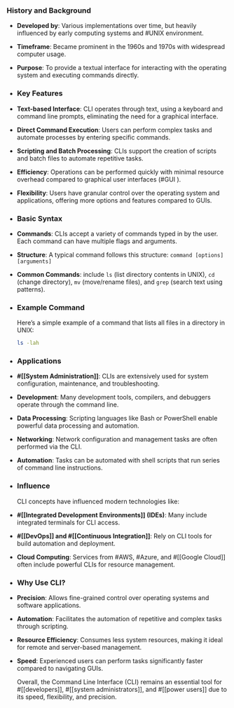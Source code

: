 ### **History and Background**
- **Developed by**: Various implementations over time, but heavily influenced by early computing systems and #UNIX environment.
- **Timeframe**: Became prominent in the 1960s and 1970s with widespread computer usage.
- **Purpose**: To provide a textual interface for interacting with the operating system and executing commands directly.
- ### **Key Features**
- **Text-based Interface**: CLI operates through text, using a keyboard and command line prompts, eliminating the need for a graphical interface.
- **Direct Command Execution**: Users can perform complex tasks and automate processes by entering specific commands.
- **Scripting and Batch Processing**: CLIs support the creation of scripts and batch files to automate repetitive tasks.
- **Efficiency**: Operations can be performed quickly with minimal resource overhead compared to graphical user interfaces (#GUI ).
- **Flexibility**: Users have granular control over the operating system and applications, offering more options and features compared to GUIs.
- ### **Basic Syntax**
- **Commands**: CLIs accept a variety of commands typed in by the user. Each command can have multiple flags and arguments.
- **Structure**: A typical command follows this structure: `command [options] [arguments]`
- **Common Commands**: include `ls` (list directory contents in UNIX), `cd` (change directory), `mv` (move/rename files), and `grep` (search text using patterns).
- ### **Example Command**
  
  Here’s a simple example of a command that lists all files in a directory in UNIX:
  
  ```sh
  ls -lah
  ```
- ### **Applications**
- **#[[System Administration]]**: CLIs are extensively used for system configuration, maintenance, and troubleshooting.
- **Development**: Many development tools, compilers, and debuggers operate through the command line.
- **Data Processing**: Scripting languages like Bash or PowerShell enable powerful data processing and automation.
- **Networking**: Network configuration and management tasks are often performed via the CLI.
- **Automation**: Tasks can be automated with shell scripts that run series of command line instructions.
- ### **Influence**
  
  CLI concepts have influenced modern technologies like:
- **#[[Integrated Development Environments]] (IDEs)**: Many include integrated terminals for CLI access.
- **#[[DevOps]] and #[[Continuous Integration]]**: Rely on CLI tools for build automation and deployment.
- **Cloud Computing**: Services from #AWS, #Azure, and #[[Google Cloud]] often include powerful CLIs for resource management.
- ### **Why Use CLI?**
- **Precision**: Allows fine-grained control over operating systems and software applications.
- **Automation**: Facilitates the automation of repetitive and complex tasks through scripting.
- **Resource Efficiency**: Consumes less system resources, making it ideal for remote and server-based management.
- **Speed**: Experienced users can perform tasks significantly faster compared to navigating GUIs.
  
  Overall, the Command Line Interface (CLI) remains an essential tool for #[[developers]], #[[system administrators]], and #[[power users]] due to its speed, flexibility, and precision.